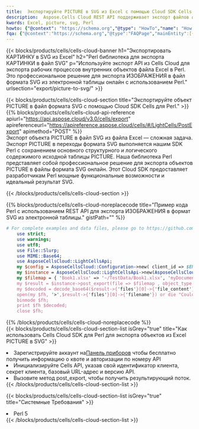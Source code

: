 ```yaml
---
title:  Экспортируйте PICTURE в SVG из Excel с помощью Cloud SDK Cells для Perl.
description:  Aspose.Cells Cloud REST API поддерживает экспорт файлов формата {0} в {1} с помощью {2}.
kwords: Excel, picture, svg, Perl
howto: {"@context": "https://schema.org","@type": "HowTo","name": "How to use Cells Cloud SDK for Perl to export objects from Excel PICTURE to SVG","description": "How to use Cells Cloud SDK for Perl to export objects from Excel PICTURE to SVG","image": {"@type": "ImageObject"},"url": "/perl/export/picture-to-svg/","step": [{ "@type": "HowToStep","name": "How to use Cells Cloud SDK for Perl to export objects from Excel PICTURE to SVG step 1", "image": {"@type": "ImageObject",},"url": "/perl/export/picture-to-svg/","text": "Register an account at <a href='https://dashboard.aspose.cloud/'>Dashboard</a> to get free API quota & authorization details",},{ "@type": "HowToStep","name": "How to use Cells Cloud SDK for Perl to export objects from Excel PICTURE to SVG step 1", "image": {"@type": "ImageObject",},"url": "/perl/export/picture-to-svg/","text": "Initialize the Cells API with your Client ID, Client Secret, Base URL, and API version.",},{ "@type": "HowToStep","name": "How to use Cells Cloud SDK for Perl to export objects from Excel PICTURE to SVG step 1", "image": {"@type": "ImageObject",},"url": "/perl/export/picture-to-svg/","text": "Call post_export method to get the resultant stream",}, ],"supply": {"@type": "HowToSupply","name": "document"},"tool": [{"@type": "HowToTool","name": "VIM, Visual Studio Code, Eclipse"},{"@type": "HowToTool","name": "Aspose Cells"}],"totalTime": "PT6M"}
fqa: {"@context":"https://schema.org","@type":"FAQPage","mainEntity":[{"@type":"Question","name":"What file formats can excel or its internal elements be converted into?","acceptedAnswer":{"@type":"Answer","text":"We support a variety of output file formats, including XLSX, Excel, xls , PDF, CSV, HTML, Markdown, XML, PNG, JPG, TIFF, Json, TXT and many more.<br/><ol><li>Install .NET SDK and add the reference (import the library) to your .NET project.</li><li>Open the source file in C# using REST API.</li><li>Load the content or the excel file itself to be exported to other formats.</li><li>Call the PostExport() method, passing the output filename with the required extension.</li><li>Get the build results as a single file.</li></ol>"}},{"@type":"Question","name":"What is the maximum file size supported by this .NET library?","acceptedAnswer":{"@type":"Answer","text":"There are no file size limits for format conversions using .NET library."}}]}
---
```

{{< blocks/products/cells/cells-cloud-banner h1="Экспортировать КАРТИНКУ в SVG из Excel" h2="Perl библиотека для экспорта КАРТИНКИ в файл SVG" p="Используйте экспорт API из Cells Cloud для экспорта рабочих процессов внутренних объектов файла Excel в Perl. Это профессиональное решение для экспорта ИЗОБРАЖЕНИЯ в файл формата SVG из электронной таблицы онлайн с использованием Perl." urlsection="export/picture-to-svg/" >}}

{{< blocks/products/cells/cells-cloud-section title="Экспортируйте объект PICTURE в файл формата SVG с помощью Cloud SDK Cells для Perl." >}}
{{% blocks/products/cells/cells-cloud-api-reference apiurl="https://api.aspose.cloud/v3.0/cells/export" apireferenceurl="https://apireference.aspose.cloud/cells/#/LightCells/PostExport" apimethod="POST" %}}
<br/>
Экспорт объекта PICTURE в файл SVG из файла Excel — сложная задача. Экспорт PICTURE в переходы формата SVG выполняется нашим SDK Perl с сохранением основного структурного и логического содержимого исходной таблицы PICTURE. Наша библиотека Perl представляет собой профессиональное решение для экспорта объектов PICTURE в файлы формата SVG онлайн. Этот Cloud SDK предоставляет разработчикам Perl мощные функциональные возможности и идеальный результат SVG.

{{< /blocks/products/cells/cells-cloud-section >}}

{{% blocks/products/cells/cells-cloud-noreplacecode title="Пример кода Perl с использованием REST API для экспорта ИЗОБРАЖЕНИЯ в формат SVG из электронной таблицы." gistPath="" %}}
  
```perl
# For complete examples and data files, please go to https://github.com/aspose-cells-cloud/aspose-cells-cloud-perl/
    use strict;
    use warnings;
    use utf8; 
    use File::Slurp;
    use MIME::Base64;
    use AsposeCellsCloud::LightCellsApi;
    my $config = AsposeCellsCloud::Configuration->new( client_id => $ENV{'ProductClientId'}, client_secret => $ENV{'ProductClientSecret'});
    my $instance = AsposeCellsCloud::LightCellsApi->new(AsposeCellsCloud::ApiClient->new( $config));
    my $filemap = { 'Book1.xlsx' => '~/TestData/Book1.xlsx', 'myDocument.xlsx' => ~/TestData/myDocument.xlsx'};
    my $result = $instance->post_export(file => $filemap , object_type => 'picture',format => 'svg');
    my $decoded = decode_base64($result->{'files'}[0]->{'file_content'});
    open(my $fh, '>',$result->{'files'}[0]->{'filename'}) or die "Could not open file!";
    binmode $fh;
    print $fh $decoded;
    close $fh;
```
   
{{% /blocks/products/cells/cells-cloud-noreplacecode %}}
<br/>
{{< blocks/products/cells/cells-cloud-section-list isGrey="true" title="Как использовать Cells Cloud SDK для Perl для экспорта объектов из Excel PICTURE в SVG" >}}
<li> Зарегистрируйте аккаунт на<a href="https://dashboard.aspose.cloud/">Панель приборов</a> чтобы бесплатно получить информацию о квоте и авторизации по номеру API</li>
<li>Инициализируйте Cells API, указав свой идентификатор клиента, секрет клиента, базовый URL-адрес и версию API.</li>
<li>Вызовите метод post_export, чтобы получить результирующий поток.</li>
{{< /blocks/products/cells/cells-cloud-section-list >}}

{{< blocks/products/cells/cells-cloud-section-list isGrey="true" title="Системные Требования" >}}
<li>Perl 5</li>
{{< /blocks/products/cells/cells-cloud-section-list >}}

